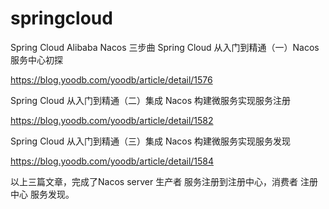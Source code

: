 # springcloud
Spring Cloud Alibaba Nacos 三步曲
Spring Cloud 从入门到精通（一）Nacos 服务中心初探

https://blog.yoodb.com/yoodb/article/detail/1576

Spring Cloud 从入门到精通（二）集成 Nacos 构建微服务实现服务注册

https://blog.yoodb.com/yoodb/article/detail/1582

Spring Cloud 从入门到精通（三）集成 Nacos 构建微服务实现服务发现

https://blog.yoodb.com/yoodb/article/detail/1584

以上三篇文章，完成了Nacos server 生产者 服务注册到注册中心，消费者 注册中心 服务发现。